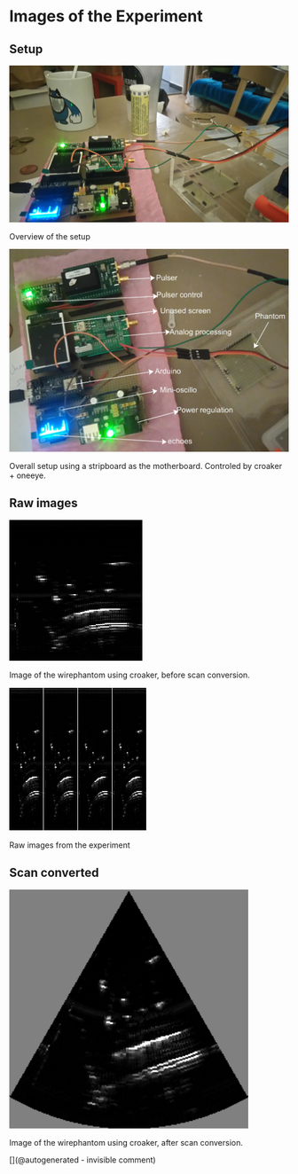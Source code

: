 # Images of the Experiment

## Setup

![](/croaker/data/20161217/images/DSC_1175.JPG)

Overview of the setup

![](/croaker/data/20161217/images/DSC_1176.JPG)

Overall setup using a stripboard as the motherboard. Controled by croaker + oneeye.

## Raw images

![](/croaker/data/20161217/20161217-222737.png)

Image of the wirephantom using croaker, before scan conversion.

![](/croaker/data/20161217/images/all_raw.png)

Raw images from the experiment

## Scan converted

![](/croaker/data/20161217/20161217-222737-SC.png)

Image of the wirephantom using croaker, after scan conversion.



[](@autogenerated - invisible comment)